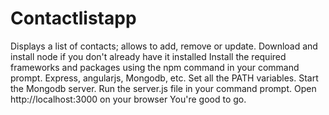 # Contactlistapp
Displays a list of contacts; allows to add, remove or update.
Download and install node if you don't already have it installed
Install the required frameworks and packages using the npm command in your command prompt. Express, angularjs, Mongodb, etc.
Set all the PATH variables.
Start the Mongodb server.
Run the server.js file in your command prompt.
Open http://localhost:3000 on your browser
You're good to go.
